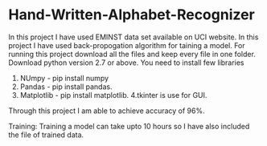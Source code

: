 # Hand-Written-Alphabet-Recognizer
In this project I have used EMINST data set available on UCI website. 
In this project I have used back-propogation algorithm for taining a model.
For running this project download all the files  and keep every file in one folder.
Download python version 2.7 or above.
You need to install few libraries
1. NUmpy -  pip install numpy
2. Pandas - pip install pandas.
3. Matplotlib - pip install matplotlib.
4.tkinter is use for GUI.

Through this project I am able to achieve accuracy of 96%.

Training: Training a model can take upto 10 hours so 
I have also included the file of trained data. 
